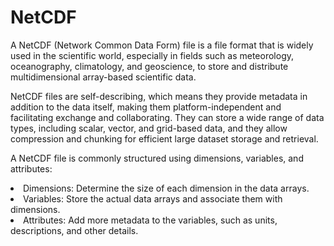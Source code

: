 # NetCDF

<p> A NetCDF (Network Common Data Form) file is a file format that is widely used in the scientific world, especially in fields such as meteorology, oceanography, climatology, and geoscience, to store and distribute multidimensional array-based scientific data.</p>

<p>NetCDF files are self-describing, which means they provide metadata in addition to the data itself, making them platform-independent and facilitating exchange and collaborating. They can store a wide range of data types, including scalar, vector, and grid-based data, and they allow compression and chunking for efficient large dataset storage and retrieval.</p>

<p>A NetCDF file is commonly structured using dimensions, variables, and attributes:</p>

<li> Dimensions: Determine the size of each dimension in the data arrays.</li>
<li>Variables: Store the actual data arrays and associate them with dimensions.</li>
<li>Attributes: Add more metadata to the variables, such as units, descriptions, and other details.</li>
